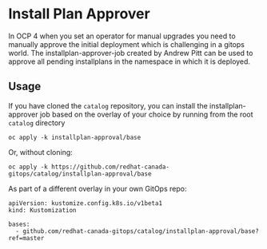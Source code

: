 # Install Plan Approver

In OCP 4 when you set an operator for manual upgrades you need to manually approve the initial deployment which is challenging in a gitops world. The installplan-approver-job created by Andrew Pitt can be used to approve all pending installplans in the namespace in which it is deployed.

## Usage

If you have cloned the `catalog` repository, you can install the installplan-approver job based on the overlay of your choice by running from the root `catalog` directory

```
oc apply -k installplan-approval/base
```

Or, without cloning:

```
oc apply -k https://github.com/redhat-canada-gitops/catalog/installplan-approval/base
```

As part of a different overlay in your own GitOps repo:

```
apiVersion: kustomize.config.k8s.io/v1beta1
kind: Kustomization

bases:
  - github.com/redhat-canada-gitops/catalog/installplan-approval/base?ref=master
```